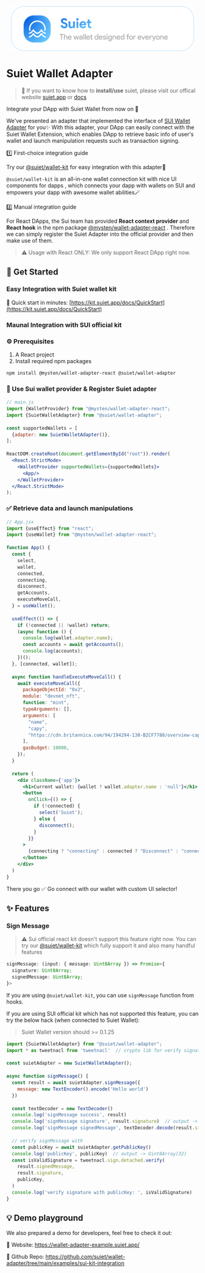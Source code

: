 <a href="https://suiet.app"><p align="center">
<img width="480" src="./assets/LogoWithSlogen.png?raw=trueg"/>
</a>

# Suiet Wallet Adapter

> 👋 If you want to know how to **install/use** suiet, please visit our offical website [suiet.app](https://suiet.app)
> or [docs](https://suiet.app/docs)

Integrate your DApp with Suiet Wallet from now on 🥳

We've presented an adapter that implemented the interface
of [SUI Wallet Adapter](https://github.com/MystenLabs/sui/tree/main/wallet-adapter) for you✨ With this adapter, your
DApp can easily connect with the Suiet Wallet Extension, which enables DApp to retrieve basic info of user's wallet and
launch manipulation requests such as transaction signing.

1️⃣ First-choice integration guide

Try our [@suiet/wallet-kit](https://www.npmjs.com/package/@suiet/wallet-kit) for easy integration with this
adapter🥳

`@suiet/wallet-kit` is an all-in-one wallet connection kit with nice UI components for dapps , which connects your dapp
with wallets on SUI and
empowers your dapp with awesome wallet abilities🪄

2️⃣ Manual integration guide

For React DApps, the Sui team has provided **React context provider** and **React hook** in the
npm
package [@mysten/wallet-adapter-react](https://github.com/MystenLabs/sui/tree/main/wallet-adapter/packages/react-providers)
. Therefore we can simply register the Suiet Adapter into the official provider and then make use of them.

> ⚠️ Usage with React ONLY: We only support React DApp right now.

## 🚀 Get Started

### Easy Integration with Suiet wallet kit

🔗 Quick start in minutes: [https://kit.suiet.app/docs/QuickStart](https://kit.suiet.app/docs/QuickStart)

### Maunal Integration with SUI official kit

### ⚙️ Prerequisites

1. A React project
2. Install required npm packages

```bash
npm install @mysten/wallet-adapter-react @suiet/wallet-adapter
```

### 🚢 Use Sui wallet provider & Register Suiet adapter

```jsx
// main.js
import {WalletProvider} from "@mysten/wallet-adapter-react";
import {SuietWalletAdapter} from "@suiet/wallet-adapter";

const supportedWallets = [
  {adapter: new SuietWalletAdapter()},
];

ReactDOM.createRoot(document.getElementById("root")).render(
  <React.StrictMode>
    <WalletProvider supportedWallets={supportedWallets}>
      <App/>
    </WalletProvider>
  </React.StrictMode>
);
```

### ✅ Retrieve data and launch manipulations

```jsx
// App.jsx
import {useEffect} from "react";
import {useWallet} from "@mysten/wallet-adapter-react";

function App() {
  const {
    select,
    wallet,
    connected,
    connecting,
    disconnect,
    getAccounts,
    executeMoveCall,
  } = useWallet();

  useEffect(() => {
    if (!connected || !wallet) return;
    (async function () {
      console.log(wallet.adapter.name);
      const accounts = await getAccounts();
      console.log(accounts);
    })();
  }, [connected, wallet]);

  async function handleExecuteMoveCall() {
    await executeMoveCall({
      packageObjectId: "0x2",
      module: "devnet_nft",
      function: "mint",
      typeArguments: [],
      arguments: [
        "name",
        "capy",
        "https://cdn.britannica.com/94/194294-138-B2CF7780/overview-capybara.jpg?w=800&h=450&c=crop",
      ],
      gasBudget: 10000,
    });
  }

  return (
    <div className={'app'}>
      <h1>Current wallet: {wallet ? wallet.adapter.name : 'null'}</h1>
      <button
        onClick={() => {
          if (!connected) {
            select('Suiet');
          } else {
            disconnect();
          }
        }}
      >
        {connecting ? "connecting" : connected ? "Disconnect" : "connect"}
      </button>
    </div>
  )
}
```

There you go ✅ Go connect with our wallet with custom UI selector!

## ✨ Features

### Sign Message

> ⚠️ Sui official react kit doesn't support this feature right now.
> You can try our [@suiet/wallet-kit](https://www.npmjs.com/package/@suiet/wallet-kit) which fully support it and also
> many handful features

```ts
signMessage: (input: { message: Uint8Array }) => Promise<{
  signature: Uint8Array;
  signedMessage: Uint8Array;
}>
```

If you are using `@suiet/wallet-kit`, you can use `signMessage` function from hooks.

If you are using SUI official kit which has not supported this feature, you can try the below hack (when connected to
Suiet Wallet):

> Suiet Wallet version should >= 0.1.25

```js
import {SuietWalletAdapter} from "@suiet/wallet-adapter";
import * as tweetnacl from 'tweetnacl'  // crypto lib for verify signature

const suietAdapter = new SuietWalletAdapter();

async function signMessage() {
  const result = await suietAdapter.signMessage({
    message: new TextEncoder().encode('Hello world')
  })

  const textDecoder = new TextDecoder()
  console.log('signMessage success', result)
  console.log('signMessage signature', result.signature)  // output -> Uint8Array
  console.log('signMessage signedMessage', textDecoder.decode(result.signedMessage).toString()) // Uint8Array of your raw message

  // verify signMessage with 
  const publicKey = await suietAdapter.getPublicKey()
  console.log('publicKey', publicKey)  // output -> Uint8Array(32)
  const isValidSignature = tweetnacl.sign.detached.verify(
    result.signedMessage,
    result.signature,
    publicKey,
  )
  console.log('verify signature with publicKey: ', isValidSignature)
}
```

## 💡 Demo playground

We also prepared a demo for developers, feel free to check it out:

🔗 Website: https://wallet-adapter-example.suiet.app/

🔗 Github Repo: https://github.com/suiet/wallet-adapter/tree/main/examples/sui-kit-integration

